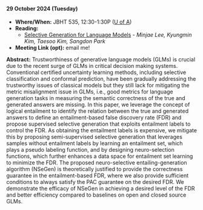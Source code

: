 #### 29 October 2024 (Tuesday)

- **Where/When:** JBHT 535, 12:30-1:30P ([U of A](https://www.uark.edu/))
- **Reading:** 
  - [Selective Generation for Language Models](https://openreview.net/forum?id=jHU3tpL5Of) - *Minjae Lee, Kyungmin Kim, Taesoo Kim, Sangdon Park*
- **Meeting Link (opt):** email me!

**Abstract:** 
Trustworthiness of generative language models (GLMs) is crucial due to the recent surge of GLMs in critical decision making systems. Conventional certified uncertainty learning methods, including selective classification and conformal prediction, have been gradually addressing the trustworthy issues of classical models but they still lack for mitigating the metric misalignment issue in GLMs, i.e., good metrics for language generation tasks in measuring the semantic correctness of the true and generated answers are missing. In this paper, we leverage the concept of logical entailment to identify the relation between the true and generated answers to define an entailment-based false discovery rate (FDR) and propose supervised selective generation that exploits entailment labels to control the FDR. As obtaining the entailment labels is expensive, we mitigate this by proposing semi-supervised selective generation that leverages samples without entailment labels by learning an entailment set, which plays a pseudo labeling function, and by designing neuro-selection functions, which further enhances a data space for entailment set learning to minimize the FDR. The proposed neuro-selective entailing-generation algorithm (NSeGen) is theoretically justified to provide the correctness guarantee in the entailment-based FDR, where we also provide sufficient conditions to always satisfy the PAC guarantee on the desired FDR. We demonstrate the efficacy of NSeGen in achieving a desired level of the FDR and better efficiency compared to baselines on open and closed source GLMs.





